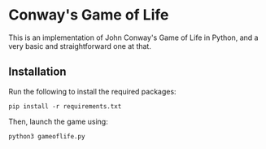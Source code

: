 # Conway's Game of Life
This is an implementation of John Conway's Game of Life in Python, and a very basic and straightforward one at that.

## Installation
Run the following to install the required packages:
```
pip install -r requirements.txt
```

Then, launch the game using:
```
python3 gameoflife.py
```